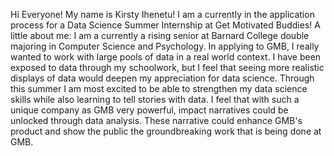 Hi Everyone! My name is Kirsty Ihenetu! I am a currently in the application process for a Data Science Summer Internship at Get Motivated Buddies! 
A little about me: I am a currently a rising senior at Barnard College double majoring in Computer Science and Psychology. In applying to GMB, I really wanted to work with large pools of data in a real world context. I have been exposed to data through my schoolwork, but I feel that seeing more realistic displays of data would deepen my appreciation for data science. Through this summer I am most excited to be able to strengthen my data science skills while also learning to tell stories with data. I feel that with such a unique company as GMB very powerful, impact narratives could be unlocked through data analysis. These narrative could enhance GMB's product and show the public the groundbreaking work that is being done at GMB. 

